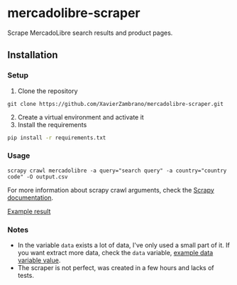 # mercadolibre-scraper

Scrape MercadoLibre search results and product pages.

## Installation

### Setup
1. Clone the repository 
```
git clone https://github.com/XavierZambrano/mercadolibre-scraper.git
```
2. Create a virtual environment and activate it
3. Install the requirements
```bash
pip install -r requirements.txt
```

### Usage
```
scrapy crawl mercadolibre -a query="search query" -a country="country code" -O output.csv
```
For more information about scrapy crawl arguments, check the [Scrapy documentation](https://docs.scrapy.org/en/latest/topics/commands.html#std-command-crawl).

[Example result](assets/sombrilla.csv)


### Notes
- In the variable `data` exists a lot of data, I've only used a small part of it. If you want extract more data, check the `data` variable, [example data variable value](test/mercadolibre_MLM24566773.json).
- The scraper is not perfect, was created in a few hours and lacks of tests.
